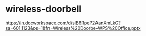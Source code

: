 # wireless-doorbell


https://in.docworkspace.com/d/sIB6RpeP2AanXmLkG?sa=601.1123&ps=1&fn=Wireless%20Doorbe-WPS%20Office.pptx
